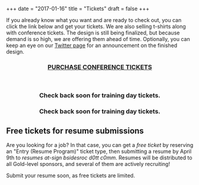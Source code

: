 +++
date = "2017-01-16"
title = "Tickets"
draft = false
+++

If you already know what you want and are ready to check out, you can click the link below and get your tickets. We are also selling t-shirts along with conference tickets.  The design is still being finalized, but because demand is so high, we are offering them ahead of time.  Optionally, you can keep an eye on our [Twitter page](https://twitter.com/bsidesroc) for an announcement on the finished design.

### <div align="center">[PURCHASE CONFERENCE TICKETS](https://bsidesroc2018.eventbrite.com/)</div>

<br>

### <div align="center">Check back soon for training day tickets.</div>

### <div align="center">Check back soon for training day tickets.</div>

## Free tickets for resume submissions

Are you looking for a job?  In that case, you can get a *free ticket* by reserving an "Entry (Resume Program)" ticket type, then submitting a resume by April 9th to *resumes at-sign bsidesroc d0tt c0mm*.  Resumes will be distributed to all Gold-level sponsors, and several of them are actively recruiting!

Submit your resume soon, as free tickets are limited.
